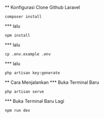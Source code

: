 ** Konfigurasi Clone Github Laravel

    composer install
*** lalu

    npm install
*** lalu

    cp .env.example .env

*** lalu

    php artisan key:generate


** Cara Menjalankan
*** Buka Terminal Baru

    php artisan serve
*** Buka Terminal Baru Lagi

    npm run dev
